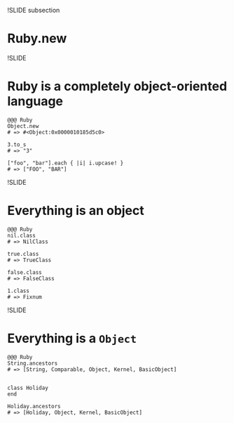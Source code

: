 !SLIDE subsection
# Ruby.new


!SLIDE
# Ruby is a completely object-oriented language

    @@@ Ruby
    Object.new
    # => #<Object:0x0000010185d5c0>
    
    3.to_s
    # => "3"
    
    ["foo", "bar"].each { |i| i.upcase! }
    # => ["FOO", "BAR"]


!SLIDE
# Everything is an object

    @@@ Ruby
    nil.class
    # => NilClass

    true.class
    # => TrueClass

    false.class
    # => FalseClass

    1.class
    # => Fixnum


!SLIDE
# Everything is a `Object`

    @@@ Ruby
    String.ancestors
    # => [String, Comparable, Object, Kernel, BasicObject]
    
    
    class Holiday
    end
    
    Holiday.ancestors
    # => [Holiday, Object, Kernel, BasicObject]

